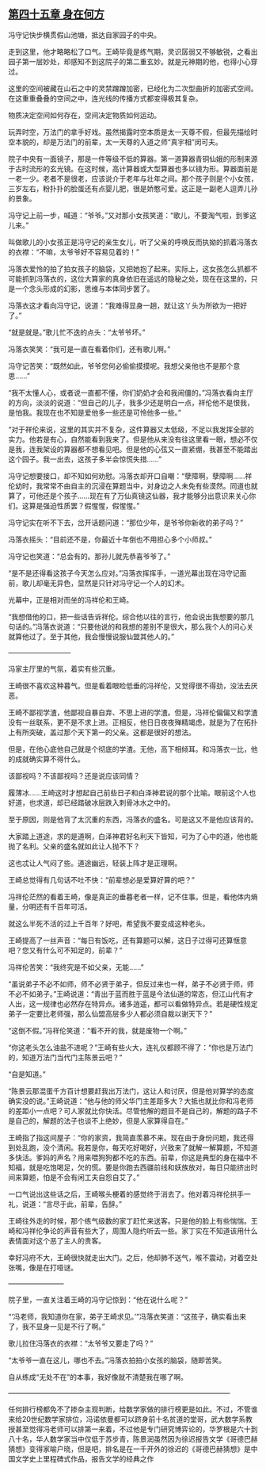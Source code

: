 ## [第四十五章 身在何方](https://www.xxbiquge.com/11_11207/8843853.html)


  冯守记快步横贯假山池塘，抵达自家园子的中央。

  走到这里，他才略略松了口气。王崎毕竟是练气期，灵识孱弱又不够敏锐，之看出园子第一层妙处，却感知不到这院子的第二重玄妙。就是元神期的他，也得小心穿过。

  这里的空间被藏在山石之中的灵禁蹭蹭加密，已经化为二次型曲折的加密式空间。在这重重叠叠的空间之中，连光线的传播方式都变得极其复杂。

  物质决定空间如何存在，空间决定物质如何运动。

  玩弄时空，万法门的拿手好戏。虽然揭露时空本质是太一天尊不假，但最先描绘时空本貌的，却是万法门的前辈，太一天尊的入道之师“真宇相”闵可夫。

  院子中央有一面镜子，那是一件等级不低的算器。第一道算器青铜仙娥的形制来源于古时流形的玄光镜。在这时候，高计算器或大型算器也多以镜为形。算器面前是一老一少。老者不是很老，应该说介于老年与壮年之间。那个孩子则是个小女孩，三岁左右，粉扑扑的脸蛋还有点婴儿肥，很是娇憨可爱。这正是一副老人逗弄儿孙的景象。

  冯守记上前一步，喊道：“爷爷。”又对那小女孩笑道：“歌儿，不要淘气啦，到爹这儿来。”

  叫做歌儿的小女孩正是冯守记的亲生女儿，听了父亲的呼唤反而执拗的抓着冯落衣的衣襟：“不嘛，太爷爷好不容易见着的！”

  冯落衣爱怜的拍了拍女孩子的脑袋，又把她抱了起来。实际上，这女孩怎么抓都不可能抓到冯落衣的，这位大算家的真身依旧在遥远的隐秘之处，现在在这里的，只是一个念头形成的幻影，思维与本体同步罢了。

  冯落衣这才看向冯守记，说道：“我难得显身一趟，就让这丫头为所欲为一把好了。”

  “就是就是。”歌儿忙不迭的点头：“太爷爷坏。”

  冯落衣笑笑：“我可是一直在看着你们，还有歌儿啊。”

  冯守记苦笑：“既然如此，爷爷您何必偷偷摸摸呢。我想父亲他也不是那个意思……”

  “我不太懂人心，或者说一直都不懂，你们奶奶才会和我闹僵的。”冯落衣看向主厅的方向，淡淡的说道：“但自己的儿子，我多少还是明白一点，祥伦他不是恨我，是怕我。我现在也不知是爱他多一些还是可怜他多一些。”

  “对于祥伦来说，这里的其实并不复杂，这件算器又太低级，不足以我发挥全部的实力。他若是有心，自然能看到我来了。但是他从来没有往这里看一眼，想必不仅是我，连我架设的算器都不想看见吧。但是他的心弦又一直紧绷，我甚至不能踏出这个园子。我一出去，这孩子多半会惊慌失措……”

  冯守记想要接口，却不知如何劝慰。冯落衣却开口自嘲：“孽障啊，孽障啊……祥伦幼时，我常常不由自主的沉浸在算题当中，对身边之人未免有些漠然。同道也就算了，可他还是个孩子……现在有了万仙真镜这仙器，我才能够分出意识来关心你们。这算是强迫性质罢？假惺惺，假惺惺。”

  冯守记实在听不下去，岔开话题问道：“那位少年，是爷爷你新收的弟子吗？”

  冯落衣摇头：“目前还不是，你最近十年倒也不用担心多个小师叔。”

  冯守记也笑道：“总会有的。那孙儿就先恭喜爷爷了。”

  “是不是还得看这孩子今天怎么应对。”冯落衣挥挥手，一道光幕出现在冯守记面前，歌儿却毫无异色，显然是只针对冯守记一个人的幻术。

  光幕中，正是相对而坐的冯祥伦和王崎。

  “我想借他的口，把一些话告诉祥伦。综合他以往的言行，他会说出我想要的那几句话的。”冯落衣说道：“只要他说的和我想的差别不是很大，那么我个人的问心关就算他过了。至于其他，我会慢慢说服仙盟其他人的。”

  —————————

  冯家主厅里的气氛，着实有些沉重。

  王崎很不喜欢这种暮气。但是看着眼睑低垂的冯祥伦，又觉得很不得劲，没法去厌恶。

  王崎不鄙视学渣，他鄙视自暴自弃、不思上进的学渣。但是，冯祥伦偏偏又和学渣没有一丝联系，更不是不求上进。正相反，他日日夜夜殚精竭虑，就是为了在拓扑上有所突破，盖过那个天下第一的父亲。这都是很好的想法。

  但是，在他心底他自己就是个彻底的学渣。无他，高下相倾耳。和冯落衣一比，他的成就确实算不得什么。

  该鄙视吗？不该鄙视吗？还是说应该同情？

  履薄冰……王崎这时才想起自己前些日子和白泽神君说的那个比喻。眼前这个人也好道，也求道，却已经踏破冰层跌入刺骨冰水之中的。

  至于原因，则是他背了太沉重的东西，冯落衣的盛名。可是这又不是他应该背的。

  大家踏上道途，求的是道啊，白泽神君好名利天下皆知，可为了心中的道，他也能抛了名利。父亲的盛名就如此让人抛不下？

  这也忒让人气闷了些。道途幽远，轻装上阵才是正理啊。

  王崎总觉得有几句话不吐不快：“前辈想必是爱算好算的吧？”

  冯祥伦茫然的看着王崎，像是真正的垂暮老者一样，记不住事。但是，看他体内熵量，分明还有千百年可活。

  就这么半死不活的过上千百年？好吧，希望我不要变成这种老头。

  王崎提高了一丝声音：“每日有饭吃，还有算题可以解，这日子过得可还算惬意吧？您又有什么可不知足的，前辈？”

  冯祥伦苦笑：“我终究是不如父亲，无能……”

  “虽说弟子不必不如师，师不必贤于弟子，但反过来也一样，弟子不必贤于师，师不必不如弟子。”王崎说道：“青出于蓝而胜于蓝是今法仙道的常态，但江山代有才人出，这一规律也必然存在特异点。诸多逍遥，都可以看做特异点。若是硬性规定弟子一定要比老师强，那么仙盟高层多少人都必须自裁以谢天下？”

  “这倒不假。”冯祥伦笑道：“看不开的我，就是废物一个啊。”

  “你这老头怎么油盐不进呢？”王崎有些火大，连礼仪都顾不得了：“你也是万法门的，知道万法门当代门主陈景云吧？”

  “自是知道。”

  “陈景云那混蛋千方百计想要赶我出万法门，这让人和讨厌，但是他对算学的态度确实没的说。”王崎说道：“他与他的师父华门主差距多大？大抵也就比你和冯老师的差距小一点吧？可人家就比你快活。尽管他解的题目不是自己的，解题的路子不是自己的，解题的法子也谈不上绝妙，但是人家算得自在。”

  王崎指了指这间屋子：“你的家资，我简直羡慕不来。现在由于身份问题，我还得到处乱跑，没个清闲。我若是你，每天吃好喝好，兴致来了就解一解算题，不知道多快活。爹妈的声名？用来喂狗狗都不吃的东西。前辈，你这是典型的身在福中不知福，就是吃饱喝足，欠的慌。要是你跑去西疆前线和妖族放对，每日只能挤出时间来算题，怕是不会有闲工夫自怨自艾了。”

  一口气说出这些话之后，王崎喉头梗着的感觉终于消去了。他对着冯祥伦拱手一礼，说道：“言尽于此，前辈，告辞。”

  王崎往外走的时候，那个练气级数的家丁赶忙来送客。只是他的脸上有些惴惴。王崎和冯祥伦争论的声音有些大了，周围人隐约听去一些。家丁实在不知道该用什么表情面对这个恶了主人的贵客。

  幸好冯府不大，王崎很快就走出大门。之后，他却肺不送气，喉不震动，对着空处张嘴，像是在打哑谜。

  ————————

  院子里，一直关注着王崎的冯守记惊到：“他在说什么呢？”

  “‘冯老师，我知道你在家，弟子王崎求见。’”冯落衣笑道：“这孩子，确实看出来了，我不显身一见是不行了啊。”

  歌儿拉住冯落衣的衣襟：“太爷爷又要走了吗？”

  “太爷爷一直在这儿，哪也不去。”冯落衣拍拍小女孩的脑袋，随即苦笑。

  自从练成“无处不在”的本事，我好像就不清楚我在哪了啊。

  ————————————————————————————————

  任何排行榜都免不了掺杂主观判断，给数学家做的排行榜更是如此。不过，不管谁来给20世纪数学家排位，冯诺依曼都可以跻身前十名贫道的堂哥，武大数学系教授甚至觉得冯老师可以排第一来着，不过他是专门研究博弈论的，华罗根是六十到八十名，华人数学家当中仅低于苏步青，陈景润虽然因为徐迟报告文学《哥德巴赫猜想》变得家喻户晓，但是吧，排名是在一千开外的徐迟的《哥德巴赫猜想》是中国文学史上里程碑式作品，报告文学的经典之作
